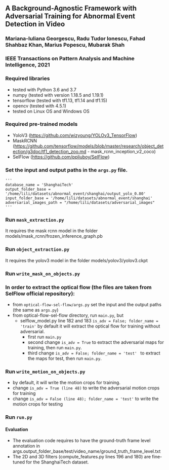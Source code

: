 ## A Background-Agnostic Framework with Adversarial Training for Abnormal Event Detection in Video
### Mariana-Iuliana Georgescu, Radu Tudor Ionescu, Fahad Shahbaz Khan, Marius Popescu, Mubarak Shah
### IEEE Transactions on Pattern Analysis and Machine Intelligence, 2021

### Required libraries
- tested with Python 3.6 and 3.7
- numpy (tested with version 1.18.5 and 1.19.1)
- tensorflow (tested with tf1.13, tf1.14 and tf1.15)
- opencv (tested with 4.5.1)
- tested on Linux OS and Windows OS 

### Required pre-trained models
- YoloV3 (https://github.com/wizyoung/YOLOv3_TensorFlow)
- MaskRCNN  (https://github.com/tensorflow/models/blob/master/research/object_detection/g3doc/tf1_detection_zoo.md - mask_rcnn_inception_v2_coco)
- SelFlow (https://github.com/ppliuboy/SelFlow)

### Set the input and output paths in the ```args.py``` file.
    '''
    database_name = 'ShanghaiTech'
    output_folder_base = '/home/lili/datasets/abnormal_event/shanghai/output_yolo_0.80'
    input_folder_base = '/home/lili/datasets/abnormal_event/shanghai'
    adversarial_images_path = "/home/lili/datasets/adversarial_images"
    '''

### Run ```mask_extraction.py```

It requires the mask rcnn model in the folder models/mask_rcnn/frozen_inference_graph.pb

### Run ```object_extraction.py```
It requires the yolov3 model in the folder models/yolov3/yolov3.ckpt

### Run ```write_mask_on_objects.py```

### In order to extract the optical flow (the files are taken from SelFlow official repository):
- from ```optical-flow-sel-flow/args.py``` set the input and the output paths (the same as ```args.py```)
- from optical-flow-sel-flow directory, run ```main.py```, but
    - selflow_model.py line 182 and 183
      ```is_adv = False; folder_name = 'train'```
       by default it will extract the optical flow for training without adversarial.
       - first run ```main.py```
       - second change ```is_adv = True``` to extract the adversarial maps for training, then run ```main.py```.
       - third change ```is_adv = False; folder_name = 'test' ``` to extract the maps for test, then run ```main.py```.
    
### Run ```write_motion_on_objects.py```
- by default, it will write the motion crops for training.
- change ```is_adv = True (line 48)``` to write the adversarial motion crops for training
- change ```is_adv = False (line 48); folder_name = 'test'``` to write the motion crops for testing

### Run ```run.py```


#### Evaluation
- The evaluation code requires to have the ground-truth frame level annotation in args.output_folder_base/test/video_name/ground_truth_frame_level.txt
- The 2D and 3D filters (compute_features.py lines 196 and 180) are fine-tuned for the ShanghaiTech dataset.


